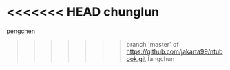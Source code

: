 <<<<<<< HEAD
chunglun
=======
pengchen
>>>>>>> branch 'master' of https://github.com/jakarta99/ntubook.git
fangchun
